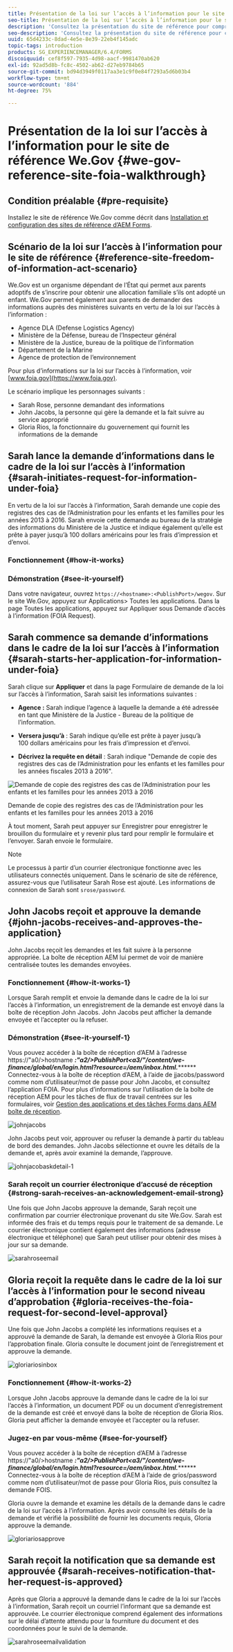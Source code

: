 ```yaml
---
title: Présentation de la loi sur l’accès à l’information pour le site de référence We.Gov
seo-title: Présentation de la loi sur l’accès à l’information pour le site de référence We.Gov
description: 'Consultez la présentation du site de référence pour comprendre comment AEM Forms aide les administrations à recevoir et donner les informations demandées par les utilisateurs dans le cadre de la loi sur l’accès à l’information. '
seo-description: 'Consultez la présentation du site de référence pour comprendre comment AEM Forms aide les administrations à recevoir et donner les informations demandées par les utilisateurs dans le cadre de la loi sur l’accès à l’information. '
uuid: 65d4233c-8dad-4e5e-8e39-22eb4f145adc
topic-tags: introduction
products: SG_EXPERIENCEMANAGER/6.4/FORMS
discoiquuid: cef8f597-7935-4d98-aacf-9981470ab620
exl-id: 92ad5d8b-fc8c-4502-ab62-d27eb9784b65
source-git-commit: bd94d3949f0117aa3e1c9f0e84f7293a5d6b03b4
workflow-type: tm+mt
source-wordcount: '884'
ht-degree: 75%

---
```


# Présentation de la loi sur l’accès à l’information pour le site de référence We.Gov {#we-gov-reference-site-foia-walkthrough}

## Condition préalable {#pre-requisite}

Installez le site de référence We.Gov comme décrit dans [Installation et configuration des sites de référence d’AEM Forms](/help/forms/using/setup-reference-sites.md).

## Scénario de la loi sur l’accès à l’information pour le site de référence {#reference-site-freedom-of-information-act-scenario}

We.Gov est un organisme dépendant de l’État qui permet aux parents adoptifs de s’inscrire pour obtenir une allocation familiale s’ils ont adopté un enfant. We.Gov permet également aux parents de demander des informations auprès des ministères suivants en vertu de la loi sur l’accès à l’information :

* Agence DLA (Defense Logistics Agency)
* Ministère de la Défense, bureau de l’Inspecteur général
* Ministère de la Justice, bureau de la politique de l’information
* Département de la Marine
* Agence de protection de l’environnement

Pour plus d’informations sur la loi sur l’accès à l’information, voir [www.foia.gov](https://www.foia.gov).

Le scénario implique les personnages suivants :

* Sarah Rose, personne demandant des informations
* John Jacobs, la personne qui gère la demande et la fait suivre au service approprié
* Gloria Rios, la fonctionnaire du gouvernement qui fournit les informations de la demande

## Sarah lance la demande d’informations dans le cadre de la loi sur l’accès à l’information  {#sarah-initiates-request-for-information-under-foia}

En vertu de la loi sur l’accès à l’information, Sarah demande une copie des registres des cas de l’Administration pour les enfants et les familles pour les années 2013 à 2016. Sarah envoie cette demande au bureau de la stratégie des informations du Ministère de la Justice et indique également qu’elle est prête à payer jusqu’à 100 dollars américains pour les frais d’impression et d’envoi.

### Fonctionnement {#how-it-works}

### Démonstration {#see-it-yourself}

Dans votre navigateur, ouvrez `https://<hostname>:<PublishPort>/wegov`. Sur le site We.Gov, appuyez sur Applications> Toutes les applications. Dans la page Toutes les applications, appuyez sur Appliquer sous Demande d’accès à l’information (FOIA Request).

## Sarah commence sa demande d’informations dans le cadre de la loi sur l’accès à l’information {#sarah-starts-her-application-for-information-under-foia}

Sarah clique sur **Appliquer** et dans la page Formulaire de demande de la loi sur l’accès à l’information, Sarah saisit les informations suivantes :

* **Agence :** Sarah indique l’agence à laquelle la demande a été adressée en tant que Ministère de la Justice - Bureau de la politique de l’information.

* **Versera jusqu’à** : Sarah indique qu’elle est prête à payer jusqu’à 100 dollars américains pour les frais d’impression et d’envoi.
* **Décrivez la requête en détail** : Sarah indique &quot;Demande de copie des registres des cas de l’Administration pour les enfants et les familles pour les années fiscales 2013 à 2016&quot;.

![Demande de copie des registres des cas de l’Administration pour les enfants et les familles pour les années 2013 à 2016](assets/sarahfiosform.png)

Demande de copie des registres des cas de l’Administration pour les enfants et les familles pour les années 2013 à 2016

À tout moment, Sarah peut appuyer sur Enregistrer pour enregistrer le brouillon du formulaire et y revenir plus tard pour remplir le formulaire et l’envoyer. Sarah envoie le formulaire.

>[!NOTE]
>
>Le processus à partir d’un courrier électronique fonctionne avec les utilisateurs connectés uniquement. Dans le scénario de site de référence, assurez-vous que l’utilisateur Sarah Rose est ajouté. Les informations de connexion de Sarah sont `srose/password`.

## John Jacobs reçoit et approuve la demande {#john-jacobs-receives-and-approves-the-application}

John Jacobs reçoit les demandes et les fait suivre à la personne appropriée. La boîte de réception AEM lui permet de voir de manière centralisée toutes les demandes envoyées.

### Fonctionnement {#how-it-works-1}

Lorsque Sarah remplit et envoie la demande dans le cadre de la loi sur l’accès à l’information, un enregistrement de la demande est envoyé dans la boîte de réception John Jacobs. John Jacobs peut afficher la demande envoyée et l’accepter ou la refuser.

### Démonstration {#see-it-yourself-1}

Vous pouvez accéder à la boîte de réception d’AEM à l’adresse https://&quot;a0/>hostname ***:&quot;a2/>PublishPort&lt;a3/&quot;/content/we-finance/global/en/login.html?resource=/aem/inbox.html.********* Connectez-vous à la boîte de réception d’AEM, à l’aide de jjacobs/password comme nom d’utilisateur/mot de passe pour John Jacobs, et consultez l’application FOIA. Pour plus d’informations sur l’utilisation de la boîte de réception AEM pour les tâches de flux de travail centrées sur les formulaires, voir [Gestion des applications et des tâches Forms dans AEM boîte de réception](/help/forms/using/manage-applications-inbox.md).

![johnjacobs](assets/johnjacobs.png)

John Jacobs peut voir, approuver ou refuser la demande à partir du tableau de bord des demandes. John Jacobs sélectionne et ouvre les détails de la demande et, après avoir examiné la demande, l’approuve.

![johnjacobaskdetail-1](assets/johnjacobstaskdetail-1.png)

### <strong>Sarah reçoit un courrier électronique d’accusé de réception</strong> {#strong-sarah-receives-an-acknowledgement-email-strong}

Une fois que John Jacobs approuve la demande, Sarah reçoit une confirmation par courrier électronique provenant du site We.Gov. Sarah est informée des frais et du temps requis pour le traitement de sa demande. Le courrier électronique contient également des informations (adresse électronique et téléphone) que Sarah peut utiliser pour obtenir des mises à jour sur sa demande.

![sarahroseemail](assets/sarahroseemail.png)

## Gloria reçoit la requête dans le cadre de la loi sur l’accès à l’information pour le second niveau d’approbation {#gloria-receives-the-foia-request-for-second-level-approval}

Une fois que John Jacobs a complété les informations requises et a approuvé la demande de Sarah, la demande est envoyée à Gloria Rios pour l’approbation finale. Gloria consulte le document joint de l’enregistrement et approuve la demande.

![gloriariosinbox](assets/gloriariosinbox.png)

### Fonctionnement {#how-it-works-2}

Lorsque John Jacobs approuve la demande dans le cadre de la loi sur l’accès à l’information, un document PDF ou un document d’enregistrement de la demande est créé et envoyé dans la boîte de réception de Gloria Rios. Gloria peut afficher la demande envoyée et l’accepter ou la refuser.

### Jugez-en par vous-même {#see-for-yourself}

Vous pouvez accéder à la boîte de réception d’AEM à l’adresse https://&quot;a0/>hostname ***:&quot;a2/>PublishPort&lt;a3/&quot;/content/we-finance/global/en/login.html?resource=/aem/inbox.html.********* Connectez-vous à la boîte de réception d’AEM à l’aide de grios/password comme nom d’utilisateur/mot de passe pour Gloria Rios, puis consultez la demande FOIS.

Gloria ouvre la demande et examine les détails de la demande dans le cadre de la loi sur l’accès à l’information. Après avoir consulté les détails de la demande et vérifié la possibilité de fournir les documents requis, Gloria approuve la demande.

![gloriariosapprove](assets/gloriariosapproves.png)

## Sarah reçoit la notification que sa demande est approuvée {#sarah-receives-notification-that-her-request-is-approved}

Après que Gloria a approuvé la demande dans le cadre de la loi sur l’accès à l’information, Sarah reçoit un courriel l’informant que sa demande est approuvée. Le courrier électronique comprend également des informations sur le délai d’attente attendu pour la fourniture du document et des coordonnées pour le suivi de la demande.

![sarahroseemailvalidation](assets/sarahroseemailapproval.png)
